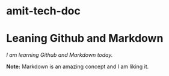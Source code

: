 # amit-tech-doc
# Leaning Github and Markdown
_I am learning Github and Markdown today._

**Note:** Markdown is an amazing concept and I am liking it.
